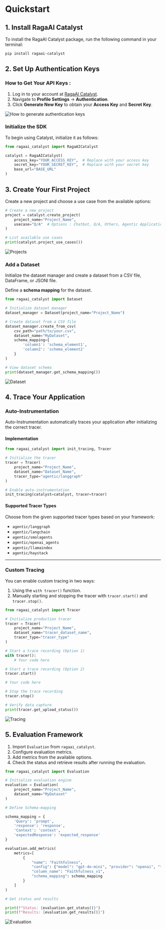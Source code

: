 # Quickstart

## **1. Install RagaAI Catalyst**

To install the RagaAI Catalyst package, run the following command in your terminal:

```bash
pip install ragaai-catalyst
```



## **2. Set Up Authentication Keys**

### **How to Get Your API Keys :**
1. Log in to your account at [RagaAI Catalyst](https://catalyst.raga.ai/).
2. Navigate to **Profile Settings** → **Authentication**.
3. Click **Generate New Key** to obtain your **Access Key** and **Secret Key**.

![How to generate authentication keys](docs/img/autheticate.gif)

### **Initialize the SDK**

To begin using Catalyst, initialize it as follows:

```python
from ragaai_catalyst import RagaAICatalyst

catalyst = RagaAICatalyst(
    access_key="YOUR_ACCESS_KEY",  # Replace with your access key
    secret_key="YOUR_SECRET_KEY",  # Replace with your secret key
    base_url="BASE_URL"  
)
```

## **3. Create Your First Project**

Create a new project and choose a use case from the available options:

```python
# Create a new project
project = catalyst.create_project(
    project_name="Project_Name",
    usecase="Q/A"  # Options : Chatbot, Q/A, Others, Agentic Application
)

# List available use cases
print(catalyst.project_use_cases())
```
![Projects](docs/img/create_project.gif)


### **Add a Dataset**
Initialize the dataset manager and create a dataset from a CSV file, DataFrame, or JSONl file.

Define a **schema mapping** for the dataset.

```python
from ragaai_catalyst import Dataset

# Initialize dataset manager
dataset_manager = Dataset(project_name="Project_Name")

# Create dataset from a CSV file
dataset_manager.create_from_csv(
    csv_path="path/to/your.csv",
    dataset_name="MyDataset",
    schema_mapping={
        'column1': 'schema_element1',
        'column2': 'schema_element2'
    }
)

# View dataset schema
print(dataset_manager.get_schema_mapping())
```
![Dataset](docs/img/dataset.gif)

## **4. Trace Your Application**



### **Auto-Instrumentation**

Auto-Instrumentation automatically traces your application after initializing the correct tracer.

#### **Implementation**

```python
from ragaai_catalyst import init_tracing, Tracer

# Initialize the tracer 
tracer = Tracer(
    project_name="Project_Name",
    dataset_name="Dataset_Name",
    tracer_type="agentic/langgraph"  
)

# Enable auto-instrumentation
init_tracing(catalyst=catalyst, tracer=tracer)
```

#### **Supported Tracer Types**

Choose from the given supported tracer types based on your framework:

- `agentic/langgraph`
- `agentic/langchain`
- `agentic/smolagents`
- `agentic/openai_agents`
- `agentic/llamaindex`
- `agentic/haystack`

---



### Custom Tracing

You can enable custom tracing in two ways:

1. Using the `with tracer()` function.
2. Manually starting and stopping the tracer with `tracer.start()` and `tracer.stop()`.

```python
from ragaai_catalyst import Tracer

# Initialize production tracer
tracer = Tracer(
    project_name="Project_Name",
    dataset_name="tracer_dataset_name",
    tracer_type="tracer_type"
)

# Start a trace recording (Option 1)
with tracer():
    # Your code here

# Start a trace recording (Option 2)
tracer.start()

# Your code here

# Stop the trace recording
tracer.stop()

# Verify data capture
print(tracer.get_upload_status())
```
![Tracing](docs/img/last_main.png)


## **5. Evaluation Framework**


1. Import `Evaluation` from `ragaai_catalyst`.
2. Configure evaluation metrics.
3. Add metrics from the available options.
4. Check the status and retrieve results after running the evaluation.

```python
from ragaai_catalyst import Evaluation

# Initialize evaluation engine
evaluation = Evaluation(
    project_name="Project_Name",
    dataset_name="MyDataset"
)

# Define Schema-mapping

schema_mapping = {
    'Query': 'prompt',
    'response': 'response',
    'Context': 'context',
    'expectedResponse': 'expected_response'
}

evaluation.add_metrics(
    metrics=[
        {
            "name": "Faithfulness",
            "config": {"model": "gpt-4o-mini", "provider": "openai", "threshold": {"gte": 0.232323}},
            "column_name": "Faithfulness_v1",
            "schema_mapping": schema_mapping
        }
    ]
)

# Get status and results

print(f"Status: {evaluation.get_status()}")
print(f"Results: {evaluation.get_results()}")
```
![Evaluation](docs/img/evaluation.gif)
